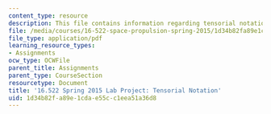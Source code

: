 ```yaml
---
content_type: resource
description: This file contains information regarding tensorial notation.
file: /media/courses/16-522-space-propulsion-spring-2015/1d34b82fa89e1cdae55cc1eea51a36d8_MIT16_522S15_Tensorial.pdf
file_type: application/pdf
learning_resource_types:
- Assignments
ocw_type: OCWFile
parent_title: Assignments
parent_type: CourseSection
resourcetype: Document
title: '16.522 Spring 2015 Lab Project: Tensorial Notation'
uid: 1d34b82f-a89e-1cda-e55c-c1eea51a36d8
---
```

